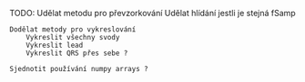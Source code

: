 TODO:
    Udělat metodu pro převzorkování
        Udělat hlídání jestli je stejná fSamp

    Dodělat metody pro vykreslování
        Vykreslit všechny svody
        Vykreslit lead
        Vykreslit QRS přes sebe ?

    Sjednotit používání numpy arrays ?


